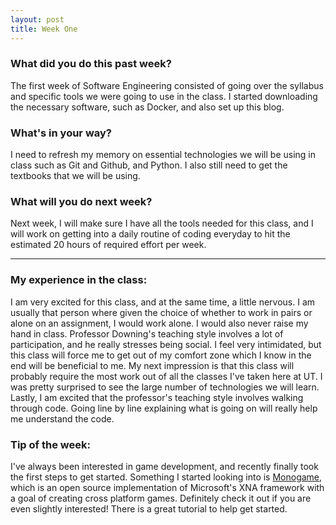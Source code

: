 ```yaml
---
layout: post
title: Week One
---
```


### What did you do this past week?
The first week of Software Engineering consisted of going over the syllabus and specific tools we were going to use in the class. I started downloading the necessary software, such as Docker, and also set up this blog.

### What's in your way?
I need to refresh my memory on essential technologies we will be using in class such as Git and Github, and Python. I also still need to get the textbooks that we will be using.

### What will you do next week?
Next week, I will make sure I have all the tools needed for this class, and I will work on getting into a daily routine of coding everyday to hit the estimated 20 hours of required effort per week. 

---
### My experience in the class:
I am very excited for this class, and at the same time, a little nervous. I am usually that person where given the choice of whether to work in pairs or alone on an assignment, I would work alone. I would also never raise my hand in class. Professor Downing's teaching style involves a lot of participation, and he really stresses being social. I feel very intimidated, but this class will force me to get out of my comfort zone which I know in the end will be beneficial to me. My next impression is that this class will probably require the most work out of all the classes I've taken here at UT. I was pretty surprised to see the large number of technologies we will learn. Lastly, I am excited that the professor's teaching style involves walking through code. Going line by line explaining what is going on will really help me understand the code.

### Tip of the week:
I've always been interested in game development, and recently finally took the first steps to get started. Something I started looking into is [Monogame](http://www.monogame.net/), which is an open source implementation of Microsoft's XNA framework with a goal of creating cross platform games. Definitely check it out if you are even slightly interested! There is a great tutorial to help get started.
